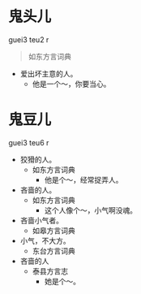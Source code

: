 

# 鬼头儿
guei3 teu2 r
> 如东方言词典
- 爱出坏主意的人。
  - 他是一个～，你要当心。







# 鬼豆儿
guei3 teu6 r
+ 狡猾的人。
  * 如东方言词典
    - 他是个～，经常捉弄人。
+ 吝啬的人。
  * 如东方言词典
    - 这个人像个～，小气啊没魂。
+ 吝啬小气者。
  * 如皋方言词典
+ 小气，不大方。
  * 东台方言词典
+ 吝啬的人
  * 泰县方言志
    - 她是个～。
